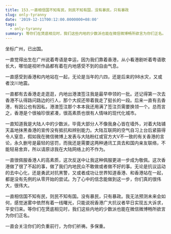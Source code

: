 ```yaml
---
title: 153.一直相信国不知有民，则民不知有国，没有暴民，只有暴政
slug: only-tyranny
date: '2019-12-11T00:12:00.0000000+08:00'
tags:
  - only-tyranny
summary: 等你们在煲底相见时，我们这些内地的少数派也能在微信微博畅所欲言为你们正名。
---
```

坐标广州，已出国。



一直觉得出生在广州说着粤语是幸运，因为我们靠着香港，从小看港剧听着粤语歌长大，哪怕是视听作品都有着在内地感受不到的自由气息。



一直感受到香港和内地站在一起，无论是当年的六四，还是后来的98水灾，又或者汶川地震。



一直都有去香港走走逛逛，内地出港澳签注我是最早申领的一批。还记得第一次去香港不认得路问路边的行人，那个大叔还带着我走了挺长的一段。后来一直有去香港，有因公也有因私，港澳签注那个本本我还用满了签注页需要换领一个。总而言之，香港是个很袖珍很紧凑，很高素质也很有人情味的现代化城市。



一直知道我是大陆人中的少数派，毕竟大部分人不像我身心皆在墙外，对着大陆铺天盖地抹黑香港的宣传没有抵抗和辨别能力。大陆互联网的空气自习上台后紧箍得令人窒息，假如我在微信微博上发表与大陆粉红或官方大V不一致的有关香港的言论，永久删号是最轻的惩罚，而我还是需要这两种通讯工具去和国内亲友联络，不能轻易舍弃，所以请原谅我在大陆网络上的不作为。



一直很佩服香港人的高素质，这次反送中让我这种佩服更进一步成为敬佩。这次香港做了很了不起的事，做了我们内地民众不敢做或者做不好的事。无论是抗议运动的去中心化，还是勇武对抗黑警，又或者成功让世界知道香港、和香港站在一起，都是没有先例的从零开始的尝试。为了心中的信念能做到这一步，你们真的很伟大，很伟大。



一直相信国不知有民，则民不知有国。没有暴民，只有暴政。我无法预测未来会如何，感觉迷雾中依然有着一线曙光，只能说祝香港广大抗议者早日实现五大诉求，平安归来。等你们在煲底相见时，我们这些内地的少数派也能在微信微博畅所欲言为你们正名。



一直会关注你们的负重前行，为你们祈祷。多保重。
